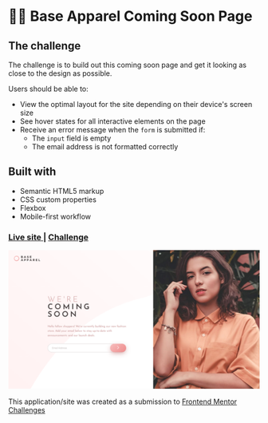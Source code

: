 # 👩‍💻 Base Apparel Coming Soon Page


## The challenge

The challenge is to build out this coming soon page and get it looking as close to the design as possible.

Users should be able to:

- View the optimal layout for the site depending on their device's screen size
- See hover states for all interactive elements on the page
- Receive an error message when the `form` is submitted if:
  - The `input` field is empty
  - The email address is not formatted correctly


## Built with

- Semantic HTML5 markup
- CSS custom properties
- Flexbox
- Mobile-first workflow



<div>
  <h3>
    <a href= "https://amansgz.github.io/css-base-apparel-coming-soon/">
      Live site
    </a>
    <span> | </span>
    <a href= "https://www.frontendmentor.io/challenges/base-apparel-coming-soon-page-5d46b47f8db8a7063f9331a0">
      Challenge
    </a>
  </h3>
</div>

![Design preview for the Base Apparel Coming Soon Page coding challenge](./styles/images/preview.png)

This application/site was created as a submission to <a href= "https://www.frontendmentor.io/">Frontend Mentor Challenges</a> 
